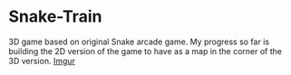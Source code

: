 # Snake-Train
 3D game based on original Snake arcade game.
My progress so far is building the 2D version of the game to have as a map in the corner of the 3D version.
[Imgur](https://i.imgur.com/FwxVd4A.gifv)
